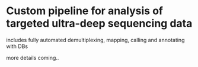 # Custom pipeline for analysis of targeted ultra-deep sequencing data

includes fully automated demultiplexing, mapping, calling and annotating with DBs

more details coming..


